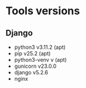 # Tools versions

## Django

- python3 v3.11.2 (apt)
- pip v25.2 (apt)
- python3-venv v (apt)
- gunicorn v23.0.0
- django v5.2.6
- nginx

